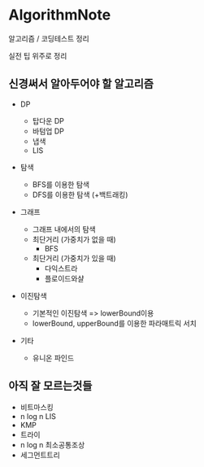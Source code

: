 # AlgorithmNote
알고리즘 / 코딩테스트 정리

실전 팁 위주로 정리

## 신경써서 알아두어야 할 알고리즘

- DP
  - 탑다운 DP
  - 바텀업 DP
  - 냅색
  - LIS

- 탐색
  - BFS를 이용한 탐색
  - DFS를 이용한 탐색 (+백트래킹)

- 그래프
  - 그래프 내에서의 탐색
  - 최단거리 (가중치가 없을 때)
     - BFS
  - 최단거리 (가중치가 있을 때)
     - 다익스트라
     - 플로이드와샬

- 이진탐색
   - 기본적인 이진탐색 => lowerBound이용
   - lowerBound, upperBound를 이용한 파라매트릭 서치

- 기타
   - 유니온 파인드

## 아직 잘 모르는것들

- 비트마스킹
- n log n LIS
- KMP
- 트라이
- n log n 최소공통조상
- 세그먼트트리

